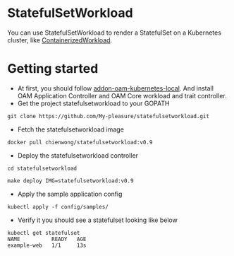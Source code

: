 # StatefulSetWorkload
You can use StatefulSetWorkload to render a StatefulSet on a Kubernetes cluster, like [ContainerizedWorkload](https://github.com/oam-dev/spec/blob/master/core/workloads/containerized_workload/containerized_workload.md).

# Getting started
- At first, you should follow [addon-oam-kubernetes-local](https://github.com/crossplane/addon-oam-kubernetes-local#getting-started). And install OAM Application Controller and OAM Core workload and trait controller.
- Get the project statefulsetworkload to your GOPATH
```
git clone https://github.com/My-pleasure/statefulsetworkload.git
```
- Fetch the statefulsetworkload image
```
docker pull chienwong/statefulsetworkload:v0.9
```
- Deploy the statefulsetworkload controller
```
cd statefulsetworkload

make deploy IMG=statefulsetworkload:v0.9
```
- Apply the sample application config
```
kubectl apply -f config/samples/
```
- Verify it you should see a statefulset looking like below
```
kubectl get statefulset
NAME          READY   AGE
example-web   1/1     13s
```
